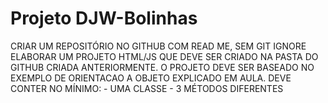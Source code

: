 # Projeto DJW-Bolinhas
 CRIAR UM REPOSITÓRIO NO GITHUB COM READ ME, SEM GIT IGNORE ELABORAR UM PROJETO HTML/JS QUE DEVE SER CRIADO NA PASTA DO GITHUB CRIADA ANTERIORMENTE. O PROJETO DEVE SER BASEADO NO EXEMPLO DE ORIENTACAO A OBJETO EXPLICADO EM AULA. DEVE CONTER NO MÍNIMO: - UMA CLASSE - 3 MÉTODOS DIFERENTES  
